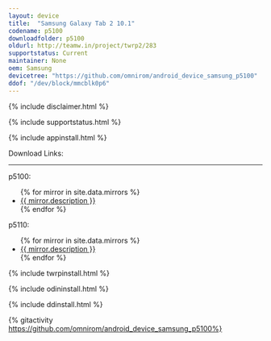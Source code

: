 ```yaml
---
layout: device
title:  "Samsung Galaxy Tab 2 10.1"
codename: p5100
downloadfolder: p5100
oldurl: http://teamw.in/project/twrp2/283
supportstatus: Current
maintainer: None
oem: Samsung
devicetree: "https://github.com/omnirom/android_device_samsung_p5100"
ddof: "/dev/block/mmcblk0p6"
---
```


{% include disclaimer.html %}

{% include supportstatus.html %}

{% include appinstall.html %}

<div class='page-heading'>Download Links:</div>
<hr />
<p class="text">p5100:</p>
<ul>
{% for mirror in site.data.mirrors %}
  <li>
    <a href="{{ mirror.baseurl }}p5100">
      {{ mirror.description }}
    </a>
  </li>
{% endfor %}
</ul>
<p class="text">p5110:</p>
<ul>
{% for mirror in site.data.mirrors %}
  <li>
    <a href="{{ mirror.baseurl }}p5110">
      {{ mirror.description }}
    </a>
  </li>
{% endfor %}
</ul>

{% include twrpinstall.html %}

{% include odininstall.html %}

{% include ddinstall.html %}

{% gitactivity  https://github.com/omnirom/android_device_samsung_p5100%}

